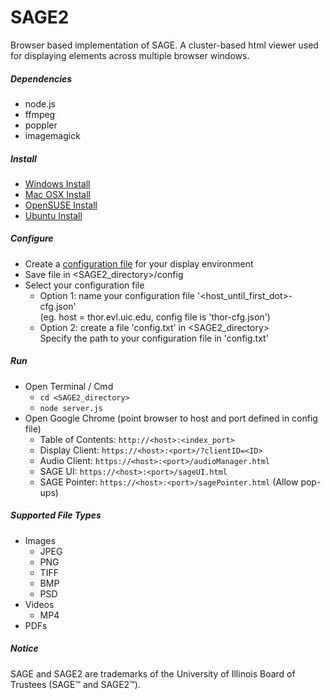 SAGE2
=======

Browser based implementation of SAGE. A cluster-based html viewer used for displaying elements across multiple browser windows.

##### Dependencies #####
* node.js
* ffmpeg
* poppler
* imagemagick

##### Install #####
* [Windows Install](https://bitbucket.org/sage2/sage2/wiki/Install%20(Windows))
* [Mac OSX Install](https://bitbucket.org/sage2/sage2/wiki/Install%20(Mac%20OSX))
* [OpenSUSE Install](https://bitbucket.org/sage2/sage2/wiki/Install%20(openSUSE))
* [Ubuntu Install](https://bitbucket.org/sage2/sage2/wiki/Install%20(Ubuntu))

##### Configure #####
* Create a [configuration file](https://bitbucket.org/sage2/sage2/wiki/Configuration) for your display environment
* Save file in <SAGE2_directory>/config
* Select your configuration file
    * Option 1: name your configuration file '<host_until_first_dot>-cfg.json'  
(eg. host = thor.evl.uic.edu, config file is 'thor-cfg.json')
    * Option 2: create a file 'config.txt' in <SAGE2_directory>  
Specify the path to your configuration file in 'config.txt'

##### Run #####
* Open Terminal / Cmd
    * `cd <SAGE2_directory>`
    * `node server.js`
* Open Google Chrome (point browser to host and port defined in config file)
    * Table of Contents: `http://<host>:<index_port>`
    * Display Client: `https://<host>:<port>/?clientID=<ID>`
    * Audio Client: `https://<host>:<port>/audioManager.html`
    * SAGE UI: `https://<host>:<port>/sageUI.html`
    * SAGE Pointer: `https://<host>:<port>/sagePointer.html` (Allow pop-ups)

##### Supported File Types #####
* Images
    * JPEG
    * PNG
    * TIFF
    * BMP
    * PSD
* Videos
    * MP4
* PDFs

##### Notice #####
SAGE and SAGE2 are trademarks of the University of Illinois Board of Trustees (SAGE™ and SAGE2™).
